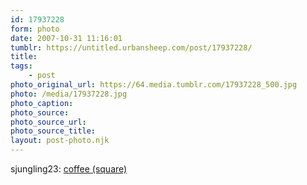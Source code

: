 ```yaml
---
id: 17937228
form: photo
date: 2007-10-31 11:16:01
tumblr: https://untitled.urbansheep.com/post/17937228/
title:
tags:
    - post
photo_original_url: https://64.media.tumblr.com/17937228_500.jpg
photo: /media/17937228.jpg
photo_caption: 
photo_source:
photo_source_url:
photo_source_title:
layout: post-photo.njk
---
```


<p>sjungling23: <a href="http://www.flickr.com/photos/sjungling/5157385/">coffee (square)</a></p>
